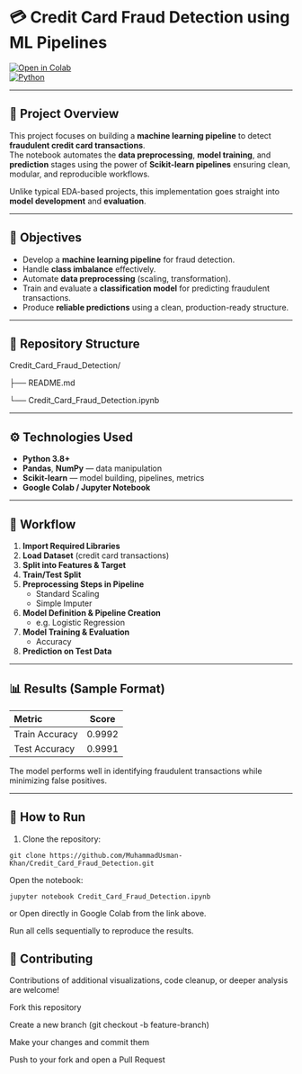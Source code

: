 # 💳 Credit Card Fraud Detection using ML Pipelines

[![Open in Colab](https://img.shields.io/badge/Open%20in-Colab-blue)](https://colab.research.google.com/drive/1e1wUMAa_XjjWywGgf0MqM7b1c7qCJ3xF?usp=sharing)  
[![Python](https://img.shields.io/badge/Python-3.8%2B-blue)]()  

---

## 📘 Project Overview

This project focuses on building a **machine learning pipeline** to detect **fraudulent credit card transactions**.  
The notebook automates the **data preprocessing**, **model training**, and **prediction** stages using the power of **Scikit-learn pipelines** ensuring clean, modular, and reproducible workflows.  

Unlike typical EDA-based projects, this implementation goes straight into **model development** and **evaluation**.

---

## 🧠 Objectives

- Develop a **machine learning pipeline** for fraud detection.  
- Handle **class imbalance** effectively.  
- Automate **data preprocessing** (scaling, transformation).  
- Train and evaluate a **classification model** for predicting fraudulent transactions.  
- Produce **reliable predictions** using a clean, production-ready structure.

---

## 📂 Repository Structure

Credit_Card_Fraud_Detection/

├── README.md

└── Credit_Card_Fraud_Detection.ipynb


---

## ⚙️ Technologies Used

- **Python 3.8+**  
- **Pandas**, **NumPy** — data manipulation  
- **Scikit-learn** — model building, pipelines, metrics  
- **Google Colab / Jupyter Notebook**

---

## 🔄 Workflow

1. **Import Required Libraries**  
2. **Load Dataset** (credit card transactions)  
3. **Split into Features & Target**  
4. **Train/Test Split**  
5. **Preprocessing Steps in Pipeline**  
   - Standard Scaling  
   - Simple Imputer  
6. **Model Definition & Pipeline Creation**  
   - e.g. Logistic Regression
7. **Model Training & Evaluation**  
   - Accuracy  
8. **Prediction on Test Data**

---

## 📊 Results (Sample Format)

| Metric | Score |
|:-------|:------:|
| Train Accuracy | 0.9992 |
| Test Accuracy | 0.9991 |

The model performs well in identifying fraudulent transactions while minimizing false positives.

---

## 🚀 How to Run

1. Clone the repository:
   
```
git clone https://github.com/MuhammadUsman-Khan/Credit_Card_Fraud_Detection.git
```
  

Open the notebook:

```
jupyter notebook Credit_Card_Fraud_Detection.ipynb
```
or
Open directly in Google Colab from the link above.

Run all cells sequentially to reproduce the results.

## 🤝 Contributing
Contributions of additional visualizations, code cleanup, or deeper analysis are welcome!

Fork this repository

Create a new branch (git checkout -b feature-branch)

Make your changes and commit them

Push to your fork and open a Pull Request
